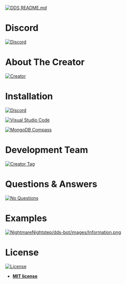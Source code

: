 [![DDS README.md](https://cdn.discordapp.com/attachments/534063513128402965/534065984122781706/DDS_Bot_README.md.png)](https://github.com/NightmareNightstep/dds-bot/blob/master/README.md)

# Discord

[![Discord](https://cdn.discordapp.com/attachments/534063513128402965/534066107389181962/Discord.png)](https://discord.gg/HVbjHJv)

# About The Creator

[![Creator](https://cdn.discordapp.com/attachments/534010291802079242/534059545652101131/About.png)](https://github.com/NightmareNightstep/dds-bot/blob/master/README.md)

# Installation

[![Discord](https://cdn.discordapp.com/attachments/534067103024807947/534069955054927884/Discord.png)](https://discordapp.com/download)

[![Visual Studio Code](https://cdn.discordapp.com/attachments/534067103024807947/534069990962233364/Visual_Studio_Code.png)](https://code.visualstudio.com/download)

[![MongoDB Compass](https://cdn.discordapp.com/attachments/534067103024807947/534069972054573077/MongoDB_Compass.png)](https://www.mongodb.com/download-center)

# Development Team

[![Creator Tag](https://cdn.discordapp.com/attachments/534067103024807947/534067153825955841/Creator_Tag.png)](https://github.com/NightmareNightstep/dds-bot/blob/master/README.md)

# Questions & Answers

[![No Questions](https://cdn.discordapp.com/attachments/534010291802079242/534024683641634836/FAQ_No_Questions.png)](https://github.com/NightmareNightstep/dds-bot/blob/master/README.md)

# Examples

[![NightmareNightstep/dds-bot/images/Information.png](https://cdn.discordapp.com/attachments/534085639419723796/534085683984203835/Example.png)](https://cdn.discordapp.com/attachments/534085639419723796/534085724249522176/Information.png)

# License

[![License](http://img.shields.io/:license-mit-blue.svg?style=flat-square)](http://badges.mit-license.org)

- **[MIT license](http://opensource.org/licenses/mit-license.php)**

